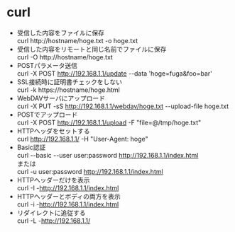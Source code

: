 # curl

* 受信した内容をファイルに保存  
curl http://hostname/hoge.txt -o hoge.txt
* 受信した内容をリモートと同じ名前でファイルに保存  
curl -O http://hostname/hoge.txt
* POSTパラメータ送信  
curl -X POST http://192.168.1.1/update --data 'hoge=fuga&foo=bar'
* SSL接続時に証明書チェックをしない  
curl -k https://hostname/hoge.html
* WebDAVサーバにアップロード  
curl -X PUT -sS http://192.168.1.1/webdav/hoge.txt --upload-file hoge.txt
* POSTでアップロード  
curl -X POST http://192.168.1.1/upload -F "file=@/tmp/hoge.txt"
* HTTPヘッダをセットする  
curl http://192.168.1.1/ -H "User-Agent: hoge"
* Basic認証  
curl \--basic \--user user:password http://192.168.1.1/index.html  
または  
curl -u user:password http://192.168.1.1/index.html  
* HTTPヘッダーだけを表示  
curl -I -http://192.168.1.1/index.html
* HTTPヘッダーとボディの両方を表示  
curl -i -http://192.168.1.1/index.html
* リダイレクトに追従する  
curl -L -http://192.168.1.1/
